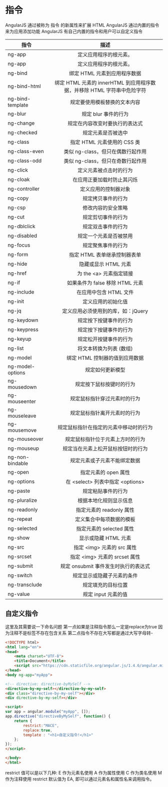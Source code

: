 # 指令
AngularJS 通过被称为 指令 的新属性来扩展 HTML
AngularJS 通过内置的指令来为应用添加功能
AngularJS 有自己内置的指令和用户可以自定义指令

| 指令   |      描述      | 
|----------|:-------------:|
| ng-app |  定义应用程序的根元素。 |
| ng-app   |  定义应用程序的根元素。 | 
| ng-bind  |    绑定 HTML 元素到应用程序数据   | 
| ng-bind-html | 绑定 HTML 元素的 innerHTML 到应用程序数据，并移除 HTML 字符串中危险字符 | 
| ng-bind-template |  规定要使用模板替换的文本内容 |  
| ng-blur |  规定 blur 事件的行为 |  
| ng-change |  规定在内容改变时要执行的表达式 |  
| ng-checked |  规定元素是否被选中 |  
| ng-class |  指定 HTML 元素使用的 CSS 类 |  
| ng-class-even |  类似 ng-class，但只在偶数行起作用 |  
| ng-class-odd |  类似 ng-class，但只在奇数行起作用 |  
| ng-click |  定义元素被点击时的行为 |  
| ng-cloak |  在应用正要加载时防止其闪烁 |  
| ng-controller |  定义应用的控制器对象 |  
| ng-copy |  规定拷贝事件的行为 |  
| ng-csp |  修改内容的安全策略 |  
| ng-cut |  规定剪切事件的行为 |  
| ng-dblclick |  规定双击事件的行为 |  
| ng-disabled |  规定一个元素是否被禁用 |  
| ng-focus |  规定聚焦事件的行为 |  
| ng-form |  指定 HTML 表单继承控制器表单 |  
| ng-hide |  隐藏或显示 HTML 元素 |  
| ng-href |  为 the &lt;a&gt; 元素指定链接 |  
| ng-if |  如果条件为 false 移除 HTML 元素 |  
| ng-include |  在应用中包含 HTML 文件 |  
| ng-init |  定义应用的初始化值 |  
| ng-jq |  定义应用必须使用到的库，如：jQuery |  
| ng-keydown |  规定按下按键事件的行为 |  
| ng-keypress |  规定按下按键事件的行为 |  
| ng-keyup |  规定松开按键事件的行为 |  
| ng-list |  将文本转换为列表 (数组) |  
| ng-model |  绑定 HTML 控制器的值到应用数据 |  
| ng-model-options |  规定如何更新模型 |  
| ng-mousedown |  规定按下鼠标按键时的行为 |  
| ng-mouseenter |  规定鼠标指针穿过元素时的行为 |  
| ng-mouseleave |  规定鼠标指针离开元素时的行为 |  
| ng-mousemove |  规定鼠标指针在指定的元素中移动时的行为 |  
| ng-mouseover |  规定鼠标指针位于元素上方时的行为 |  
| ng-mouseup |  规定当在元素上松开鼠标按钮时的行为 |  
| ng-non-bindable |  规定元素或子元素不能绑定数据 |  
| ng-open |  指定元素的 open 属性 |  
| ng-options |  在 &lt;select&gt; 列表中指定 &lt;options&gt; |  
| ng-paste |  规定粘贴事件的行为 |  
| ng-pluralize |  根据本地化规则显示信息 |  
| ng-readonly |  指定元素的 readonly 属性 |  
| ng-repeat |  定义集合中每项数据的模板 |  
| ng-selected |  指定元素的 selected 属性 |  
| ng-show |  显示或隐藏 HTML 元素 |  
| ng-src |  	指定 &lt;img&gt; 元素的 src 属性 |  
| ng-srcset |  指定 &lt;img&gt; 元素的 srcset 属性 |  
| ng-submit |  规定 onsubmit 事件发生时执行的表达式 |  
| ng-switch |  规定显示或隐藏子元素的条件 |  
| ng-transclude |  规定填充的目标位置 |  
| ng-value |  规定 input 元素的值 |  

## 自定义指令

这里及其需要说一下命名问题
第一点如果是注释指令那么一定是replace为true 因为注释不是标签不存在包含关系
第二点指令不存在大写都是通过大写字母转-

``` html
<!DOCTYPE html>
<html lang="en">
<head>
	<meta charset="UTF-8">
	<title>Document</title>
	<script src="https://cdn.staticfile.org/angular.js/1.4.6/angular.min.js"></script>
</head>
<body ng-app="myApp">

<!-- directive: directive-byMySelf -->
<directive-by-my-self></directive-by-my-self>
<div class="directive-by-my-self"></div>
<div directive-by-my-self></div>

<script>
var app = angular.module("myApp", []);
app.directive("directiveByMySelf", function() {
    return {
    	restrict:"MACE",
    	replace:true,
        template : "<h1>自定义指令!</h1>"
    };
});
</script>

</body>
</html>
```
restrict 值可以是以下几种:
E 作为元素名使用
A 作为属性使用
C 作为类名使用
M 作为注释使用
restrict 默认值为 EA, 即可以通过元素名和属性名来调用指令。



